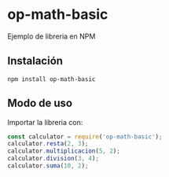 # op-math-basic

Ejemplo de libreria en NPM

## Instalación

```
npm install op-math-basic
```
## Modo de uso

Importar la libreria con:

```javascript
const calculator = require('op-math-basic');
calculator.resta(2, 3);
calculator.multiplicacion(5, 2);
calculator.division(3, 4);
calculator.suma(10, 2);
```